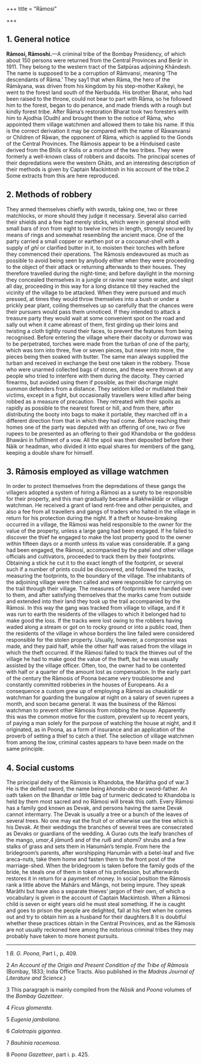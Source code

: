 +++
title = "Rāmosi"

+++


## 1. General notice

**Rāmosi, Rāmoshi.**—A criminal tribe of the Bombay Presidency, of which about 150 persons were returned from the Central Provinces and Berār in 1911. They belong to the western tract of the Satpūras adjoining Khāndesh. The name is supposed to be a corruption of Rāmvansi, meaning ‘The descendants of Rāma.’ They say1 that when Rāma, the hero of the Rāmāyana, was driven from his kingdom by his step-mother Kaikeyi, he went to the forest land south of the Nerbudda. His brother Bharat, who had been raised to the throne, could not bear to part with Rāma, so he followed him to the forest, began to do penance, and made friends with a rough but kindly forest tribe. After Rāma’s restoration Bharat took two foresters with him to Ajodhia \(Oudh\) and brought them to the notice of Rāma, who appointed them village watchmen and allowed them to take his name. If this is the correct derivation it may be compared with the name of Rāwanvansi or Children of Rāwan, the opponent of Rāma, which is applied to the Gonds of the Central Provinces. The Rāmosis appear to be a Hinduised caste derived from the Bhīls or Kolis or a mixture of the two tribes. They were formerly a well-known class of robbers and dacoits. The principal scenes of their depredations were the western Ghāts, and an interesting description of their methods is given by Captain Mackintosh in his account of the tribe.2 Some extracts from this are here reproduced. 



## 2. Methods of robbery

They armed themselves chiefly with swords, taking one, two or three matchlocks, or more should they judge it necessary. Several also carried their shields and a few had merely sticks, which were in general shod with small bars of iron from eight to twelve inches in length, strongly secured by means of rings and somewhat resembling the ancient mace. One of the party carried a small copper or earthen pot or a cocoanut-shell with a supply of *ghī* or clarified butter in it, to moisten their torches with before they commenced their operations. The Rāmosis endeavoured as much as possible to avoid being seen by anybody either when they were proceeding to the object of their attack or returning afterwards to their houses. They therefore travelled during the night-time; and before daylight in the morning they concealed themselves in a jungle or ravine near some water, and slept all day, proceeding in this way for a long distance till they reached the vicinity of the village to be attacked. When they were pursued and much pressed, at times they would throw themselves into a bush or under a prickly pear plant, coiling themselves up so carefully that the chances were their pursuers would pass them unnoticed. If they intended to attack a treasure party they would wait at some convenient spot on the road and sally out when it came abreast of them, first girding up their loins and twisting a cloth tightly round their faces, to prevent the features from being recognised. Before entering the village where their dacoity or *durrowa* was to be perpetrated, torches were made from the turban of one of the party, which was torn into three, five or seven pieces, but never into more, the pieces being then soaked with butter. The same man always supplied the turban and received in exchange the best one taken in the robbery. Those who were unarmed collected bags of stones, and these were thrown at any people who tried to interfere with them during the dacoity. They carried firearms, but avoided using them if possible, as their discharge might summon defenders from a distance. They seldom killed or mutilated their victims, except in a fight, but occasionally travellers were killed after being robbed as a measure of precaution. They retreated with their spoils as rapidly as possible to the nearest forest or hill, and from there, after distributing the booty into bags to make it portable, they marched off in a different direction from that in which they had come. Before reaching their homes one of the party was deputed with an offering of one, two or five rupees to be presented as an offering to their god Khandoba or the goddess Bhawāni in fulfilment of a vow. All the spoil was then deposited before their Nāik or headman, who divided it into equal shares for members of the gang, keeping a double share for himself. 



## 3. Rāmosis employed as village watchmen

In order to protect themselves from the depredations of these gangs the villagers adopted a system of hiring a Rāmosi as a surety to be responsible for their property, and this man gradually became a Rakhwāldār or village watchman. He received a grant of land rent-free and other perquisites, and also a fee from all travellers and gangs of traders who halted in the village in return for his protection during the night. If a theft or house-breaking occurred in a village, the Rāmosi was held responsible to the owner for the value of the property, unless a large gang had been engaged. If he failed to discover the thief he engaged to make the lost property good to the owner within fifteen days or a month unless its value was considerable. If a gang had been engaged, the Rāmosi, accompanied by the patel and other village officials and cultivators, proceeded to track them by their footprints. Obtaining a stick he cut it to the exact length of the footprint, or several such if a number of prints could be discovered, and followed the tracks, measuring the footprints, to the boundary of the village. The inhabitants of the adjoining village were then called and were responsible for carrying on the trail through their village. The measures of footprints were handed over to them, and after satisfying themselves that the marks came from outside and extended into their land they took up the trail accompanied by the Rāmosi. In this way the gang was tracked from village to village, and if it was run to earth the residents of the villages to which it belonged had to make good the loss. If the tracks were lost owing to the robbers having waded along a stream or got on to rocky ground or into a public road, then the residents of the village in whose borders the line failed were considered responsible for the stolen property. Usually, however, a compromise was made, and they paid half, while the other half was raised from the village in which the theft occurred. If the Rāmosi failed to track the thieves out of the village he had to make good the value of the theft, but he was usually assisted by the village officer. Often, too, the owner had to be contented with half or a quarter of the amount lost as compensation. In the early part of the century the Rāmosis of Poona became very troublesome and constantly committed robberies in the houses of Europeans. As a consequence a custom grew up of employing a Rāmosi as chaukidār or watchman for guarding the bungalow at night on a salary of seven rupees a month, and soon became general. It was the business of the Rāmosi watchman to prevent other Rāmosis from robbing the house. Apparently this was the common motive for the custom, prevalent up to recent years, of paying a man solely for the purpose of watching the house at night, and it originated, as in Poona, as a form of insurance and an application of the proverb of setting a thief to catch a thief. The selection of village watchmen from among the low, criminal castes appears to have been made on the same principle. 



## 4. Social customs

The principal deity of the Rāmosis is Khandoba, the Marātha god of war.3 He is the deified sword, the name being *khanda-aba* or sword-father. An oath taken on the Bhandar or little bag of turmeric dedicated to Khandoba is held by them most sacred and no Rāmosi will break this oath. Every Rāmosi has a family god known as Devak, and persons having the same Devak cannot intermarry. The Devak is usually a tree or a bunch of the leaves of several trees. No one may eat the fruit of or otherwise use the tree which is his Devak. At their weddings the branches of several trees are consecrated as Devaks or guardians of the wedding. A Gurao cuts the leafy branches of the mango, *umar*,4 *jāmun*5 and of the *rui*6 and *shami*7 shrubs and a few stalks of grass and sets them in Hanumān’s temple. From here the bridegroom’s parents, after worshipping Hanumān with a betel-leaf and five areca-nuts, take them home and fasten them to the front post of the marriage-shed. When the bridegroom is taken before the family gods of the bride, he steals one of them in token of his profession, but afterwards restores it in return for a payment of money. In social position the Rāmosis rank a little above the Mahārs and Māngs, not being impure. They speak Marāthi but have also a separate thieves’ jargon of their own, of which a vocabulary is given in the account of Captain Mackintosh. When a Rāmosi child is seven or eight years old he must steal something. If he is caught and goes to prison the people are delighted, fall at his feet when he comes out and try to obtain him as a husband for their daughters.8 It is doubtful whether these practices obtain in the Central Provinces, and as the Rāmosis are not usually reckoned here among the notorious criminal tribes they may probably have taken to more honest pursuits. 



* * *

1 *B. G. Poona*, Part I., p. 409. 

2 *An Account of the Origin and Present Condition of the Tribe of Rāmosis* \(Bombay, 1833; India Office Tracts. Also published in the *Madras Journal of Literature and Science*.\) 

3 This paragraph is mainly compiled from the *Nāsik* and *Poona* volumes of the *Bombay Gazetteer*. 

4 *Ficus glomerata*. 

5 *Eugenia jambolana*. 

6 *Calotropis gigantea*. 

7 *Bauhinia racemosa*. 

8 *Poona Gazetteer*, part i. p. 425. 



